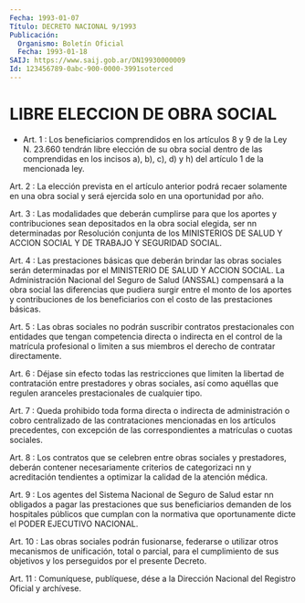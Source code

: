```yaml
---
Fecha: 1993-01-07
Título: DECRETO NACIONAL 9/1993
Publicación:
  Organismo: Boletín Oficial
  Fecha: 1993-01-18
SAIJ: https://www.saij.gob.ar/DN19930000009
Id: 123456789-0abc-900-0000-3991soterced
---
```

# LIBRE ELECCION DE OBRA SOCIAL

<a id="1"></a>
* Art. 1 : Los beneficiarios comprendidos en los artículos 8 y 9 de la Ley N. 23.660 tendrán libre elección de su obra social dentro de las comprendidas en los incisos a), b), c), d) y h) del artículo 1 de la mencionada ley.

<a id="2"></a>
Art. 2 : La elección prevista en el artículo anterior podrá recaer solamente en una obra social y será ejercida solo en una oportunidad por año.

<a id="3"></a>
Art. 3 : Las modalidades que deberán cumplirse para que los aportes y contribuciones sean depositados en la obra social elegida, ser nn determinadas por Resolución conjunta de los MINISTERIOS DE SALUD Y ACCION SOCIAL Y DE TRABAJO Y SEGURIDAD SOCIAL.

<a id="4"></a>
Art. 4 : Las prestaciones básicas que deberán brindar las obras sociales serán determinadas por el MINISTERIO DE SALUD Y ACCION SOCIAL. La Administración Nacional del Seguro de Salud (ANSSAL) compensará a la obra social las diferencias que pudiera surgir entre el monto de los aportes y contribuciones de los beneficiarios con el costo de las prestaciones básicas.

<a id="5"></a>
Art. 5 : Las obras sociales no podrán suscribir contratos prestacionales con entidades que tengan competencia directa o indirecta en el control de la matrícula profesional o limiten a sus miembros el derecho de contratar directamente.

<a id="6"></a>
Art. 6 : Déjase sin efecto todas las restricciones que limiten la libertad de contratación entre prestadores y obras sociales, así como aquéllas que regulen aranceles prestacionales de cualquier tipo.

<a id="7"></a>
Art. 7 : Queda prohibido toda forma directa o indirecta de administración o cobro centralizado de las contrataciones mencionadas en los artículos precedentes, con excepción de las correspondientes a matrículas o cuotas sociales.

<a id="8"></a>
Art. 8 : Los contratos que se celebren entre obras sociales y prestadores, deberán contener necesariamente criterios de categorizaci nn y acreditación tendientes a optimizar la calidad de la atención médica.

<a id="9"></a>
Art. 9 : Los agentes del Sistema Nacional de Seguro de Salud estar nn obligados a pagar las prestaciones que sus beneficiarios demanden de los hospitales públicos que cumplan con la normativa que oportunamente dicte el PODER EJECUTIVO NACIONAL.

<a id="10"></a>
Art. 10 : Las obras sociales podrán fusionarse, federarse o utilizar otros mecanismos de unificación, total o parcial, para el cumplimiento de sus objetivos y los perseguidos por el presente Decreto.

<a id="11"></a>
Art. 11 : Comuníquese, publíquese, dése a la Dirección Nacional del Registro Oficial y archívese.